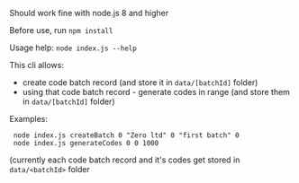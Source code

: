 Should work fine with node.js 8 and higher

Before use, run  `npm install`

Usage help: `node index.js --help`

This cli allows:

* create code batch record (and store it in `data/[batchId]` folder)
* using that code batch record - generate codes in range (and store them in `data/[batchId]` folder)

Examples:

``` 
 node index.js createBatch 0 "Zero ltd" 0 "first batch" 0
 node index.js generateCodes 0 0 1000
``` 

(currently each code batch record and it's codes get stored in `data/<batchId>` folder 